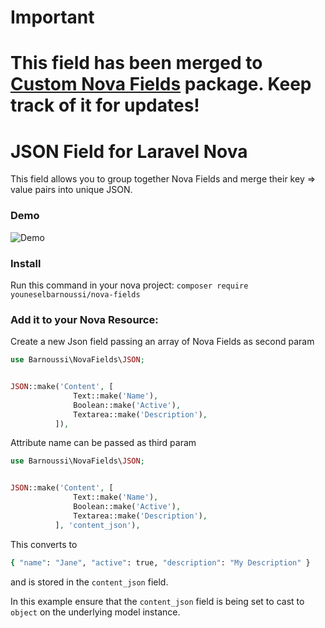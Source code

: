 # Important

# This field has been merged to [Custom Nova Fields](https://github.com/64robots/nova-fields) package. Keep track of it for updates!



# JSON Field for Laravel Nova

This field allows you to group together Nova Fields and merge their key => value pairs into unique JSON.

### Demo

![Demo](http://g.recordit.co/b7alxIvlsh.gif)

### Install

Run this command in your nova project:
`composer require youneselbarnoussi/nova-fields`

### Add it to your Nova Resource:

Create a new Json field passing an array of Nova Fields as second param

```php
use Barnoussi\NovaFields\JSON;


JSON::make('Content', [
              Text::make('Name'),
              Boolean::make('Active'),
              Textarea::make('Description'),
          ]),
```

Attribute name can be passed as third param

```php
use Barnoussi\NovaFields\JSON;


JSON::make('Content', [
              Text::make('Name'),
              Boolean::make('Active'),
              Textarea::make('Description'),
          ], 'content_json'),
```

This converts to

```bash
{ "name": "Jane", "active": true, "description": "My Description" }
```

and is stored in the `content_json` field.

In this example ensure that the `content_json` field is being set to cast to `object` on the underlying model instance.
